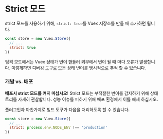# Strict 모드

strict 모드를 사용하기 위해, `strict: true`를 Vuex 저장소를 만들 때 추가하면 됩니다.

``` js
const store = new Vuex.Store({
  // ...
  strict: true
})
```

엄격 모드에서는 Vuex 상태가 변이 핸들러 외부에서 변이 될 때 마다 오류가 발생합니다. 이렇게하면 디버깅 도구로 모든 상태 변이를 명시적으로 추적 할 수 있습니다.

### 개발 vs. 배포

**배포시 strict 모드를 켜지 마십시오!**  Strict 모드는 부적절한 변이를 감지하기 위해 상태 트리를 자세히 관찰합니다. 성능 이슈를 피하기 위해 배포 환경에서 이를 해제 하십시오.

플러그인과 마찬가지로 빌드 도구가 다음을 처리하도록 할 수 있습니다.

``` js
const store = new Vuex.Store({
  // ...
  strict: process.env.NODE_ENV !== 'production'
})
```

